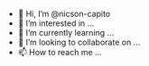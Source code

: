 - 👋 Hi, I’m @nicson-capito
- 👀 I’m interested in ...
- 🌱 I’m currently learning ...
- 💞️ I’m looking to collaborate on ...
- 📫 How to reach me ...

<!---
nicson-capito/nicson-capito is a ✨ special ✨ repository because its `README.md` (this file) appears on your GitHub profile.
You can click the Preview link to take a look at your changes.
--->

